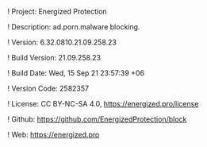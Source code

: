 ! Project: Energized Protection

! Description: ad.porn.malware blocking.

! Version: 6.32.0810.21.09.258.23

! Build Version: 21.09.258.23

! Build Date: Wed, 15 Sep 21 23:57:39 +06

! Version Code: 2582357

! License: CC BY-NC-SA 4.0, https://energized.pro/license

! Github: https://github.com/EnergizedProtection/block

! Web: https://energized.pro
